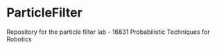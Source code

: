 ParticleFilter
==============

Repository for the particle filter lab - 16831 Probabilistic Techniques for Robotics

